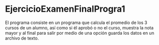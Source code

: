 # EjercicioExamenFinalProgra1
El programa consiste en un programa que calcula el promedio de los 3 cursos de un alumno, así como si él aprobó o no el curso, muestra la nota mayor y al final para salir por medio de una opción guarda los datos en un archivo de texto.
